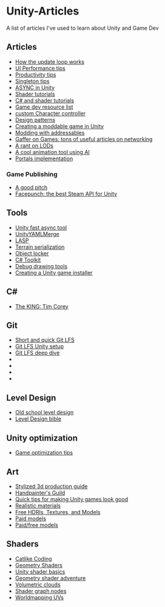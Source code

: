 # Unity-Articles
A list of articles I've used to learn about Unity and Game Dev


## Articles
* [How the update loop works](https://blog.unity.com/technology/1k-update-calls)
* [UI Performance tips](https://create.unity3d.com/Unity-UI-optimization-tips)
* [Productivity tips](https://create.unity3d.com/ebook-improve-workflow?utm_campaign=DCS-Games_global_Newsletter_motiva%3A%3A12997%3A%3A2021-08-global-unity-newsletter-august-2%3A%3ASTO&utm_content=2021-08-global-unity-newsletter-august-2&utm_medium=email&utm_source=Eloqua&elqcst=272&elqcsid=4749)
* [Singleton tips](https://rohanmayya.com/a-quick-note-on-singleton-classes/)
* [ASYNC in Unity](https://john-tucker.medium.com/unity-leveling-up-with-async-await-tasks-2a7971df9c57)
* [Shader tutorials](https://www.ronja-tutorials.com/)
* [C# and shader tutorials](https://catlikecoding.com/unity/tutorials/)
* [Game dev resource list](https://blackshellmedia.com/game-development-resources/)
* [custom Character controller](https://www.cjonesdev.com/blog/unity-vs-the-custom-character-controller) 
* [Design patterns](https://refactoring.guru/design-patterns/catalog)
* [Creating a moddable game in Unity](https://www.turiyaware.com/blog/creating-a-moddable-unity-game)
* [Modding with addressables](https://www.raywenderlich.com/14494028-introduction-to-modding-unity-games-with-addressables)
* [Gaffer on Games: tons of useful articles on networking](https://gafferongames.com/)
* [A rant on LODs](https://forum.unity.com/threads/psa-a-general-rant-on-model-lods.859201/)
* [A cool animation tool using AI](https://www.deepmotion.com/)
* [Portals implementation](https://github.com/daniel-ilett/portals-urp)

### Game Publishing
* [A good pitch](https://ltpf.ramiismail.com/pitching-in/)
* [Facepunch: the best Steam API for Unity](https://github.com/Facepunch/Facepunch.Steamworks)


## Tools
* [Unity fast async tool](https://github.com/Cysharp/UniTask)
* [UnityYAMLMerge](https://docs.unity3d.com/Manual/SmartMerge.html)
* [LASP](https://github.com/keijiro/Lasp)
* [Terrain serialization](https://assetstore.unity.com/packages/tools/terrain/terrain-transition-tool-terrain-saves-pro-2020-199639#description)
* [Object locker](https://github.com/made-indrayana/object-locker)
* [C# Toolkit](https://assetstore.unity.com/packages/tools/utilities/c-toolkit-187469#description)
* [Debug drawing tools](https://bitbucket.org/Taugeshtu/clutter/src/master/General/Draw.cs)
* [Creating a Unity game installer](https://blog.kailaharris.com/2019-03-24/install-innosetup/)


## C#
* [The KING: Tim Corey](https://www.youtube.com/user/IAmTimCorey)


## Git
* [Short and quick Git LFS](https://youtu.be/9gaTargV5BY)
* [Git LFS Unity setup](https://youtu.be/09McJ2NL7YM)
* [Git LFS deep dive](https://youtu.be/iJ3hXuEVKAc)
* []()
* []()
* []()
* []()

## Level Design
* [Old school level design](https://noclip.website/)
* [Level Design bible](https://drive.google.com/file/d/1xGzouGSfYKQf0axARoeJsLl6EFFnjIBg/view)

## Unity optimization
* [Game optimization tips](https://www.youtube.com/watch?v=ysk7ATmIeOs)

## Art
* [Stylized 3d production guide](https://stylized3d.80.lv/)
* [Handpainter's Guild](https://handpaintersguild.com/tutorials/)
* [Quick tips for making Unity games look good](https://www.youtube.com/watch?v=eDiRnWhqqIY)
* [Realistic materials](https://docs.unity3d.com/Manual/StandardShaderMaterialCharts.html)
* [Free HDRIs, Textures, and Models](https://polyhaven.com/)
* [Paid models](https://www.cgtrader.com/)
* [Paid/free models](https://www.turbosquid.com/)


## Shaders
* [Catlike Coding](https://catlikecoding.com/unity/tutorials/)
* [Geometry Shaders](https://halisavakis.com/my-take-on-shaders-geometry-shaders/)
* [Unity shader basics](https://github.com/Centribo/Unity-Shader-Basics-Tutorial)
* [Geometry shader adventure](http://vfxmike.blogspot.com/2018/07/geometry-shader-adventures-mesh.html)
* [Volumetric clouds](http://astroukoff.blogspot.com/2019/09/clouds-shader-breakdown.html)
* [Shader graph nodes](https://github.com/gilescoope/shader-graph-nodes)
* [Worldmapping UVs](https://gamedev.stackexchange.com/questions/136652/uv-world-mapping-in-shader-with-unity)
